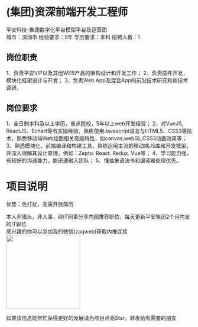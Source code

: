 # (集团)资深前端开发工程师
平安科技-集团数字化平台模型平台及运营团  
城市：深圳市 经验要求：5年 学历要求：本科  招聘人数：1

## 岗位职责
1、负责平安VIP以及其他WEB产品的架构设计和开发工作；
   2、负责插件开发，模块化框架设计与开发；
   3、负责Web App及混合App的前沿技术研究和新技术调研。

## 岗位要求
1、全日制本科及以上学历，重点院校，5年以上web开发经验；
   2、对VueJS, ReactJS、Echart等有实操经验，熟练使用Javascript语言与HTML5、CSS3等技术，熟悉移动端Web绘图相关高级特性，如canvas,webGL,CSS3动画效果等；
   3、熟悉模块化、前端编译和构建工具，熟练运用主流的移动端JS库和开发框架，并深入理解其设计原理，例如：Zepto. React. Redux. Vue等；
   4、学习能力强，有较好的沟通能力，能迅速融入团队；
   5、懂抽象语法书和编译器处理优先。

# 项目说明

优势：免打扰，无需开放简历

本人非猎头，非人事，纯IT同事分享内部推荐职位，每天更新平安集团2个月内发的IT职位  
感兴趣的你可以添加我的微信(zaqweb)获取内推连接  
<img src="https://github.com/zaqweb/PA-IT-JOBS/blob/master/WechatICode.jpeg"  height="200" width="200">

如果该信息能帮忙获得更好的发展请为项目点亮Star，转发给有需要的朋友




